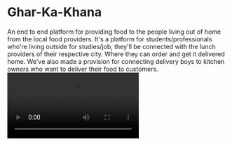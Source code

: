 # Ghar-Ka-Khana
An end to end platform for providing food to the people living out of home from the local food providers.
It's a platform for students/professionals who're living outside for studies/job, they'll be connected with the lunch providers of their respective city. Where they can order and get it delivered home.
We've also made a provision for connecting delivery boys to kitchen owners who want to deliver their food to customers.
![](https://github.com/Ajeet1606/Ghar-Ka-Khana/blob/main/Untitled.webm)
